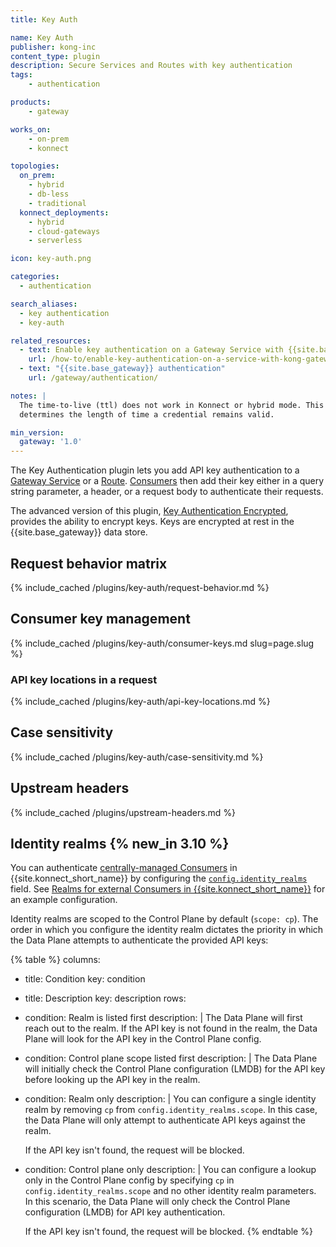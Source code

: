 ```yaml
---
title: Key Auth

name: Key Auth
publisher: kong-inc
content_type: plugin
description: Secure Services and Routes with key authentication
tags:
    - authentication

products:
    - gateway

works_on:
    - on-prem
    - konnect

topologies:
  on_prem:
    - hybrid
    - db-less
    - traditional
  konnect_deployments:
    - hybrid
    - cloud-gateways
    - serverless

icon: key-auth.png

categories:
  - authentication

search_aliases:
  - key authentication
  - key-auth

related_resources:
  - text: Enable key authentication on a Gateway Service with {{site.base_gateway}}
    url: /how-to/enable-key-authentication-on-a-service-with-kong-gateway/
  - text: "{{site.base_gateway}} authentication"
    url: /gateway/authentication/

notes: |
  The time-to-live (ttl) does not work in Konnect or hybrid mode. This setting
  determines the length of time a credential remains valid.

min_version:
  gateway: '1.0'
---
```


The Key Authentication plugin lets you add API key authentication to a [Gateway Service](/gateway/entities/service/) or a [Route](/gateway/entities/route/).
[Consumers](/gateway/entities/consumer/) then add their key either in a query string parameter, a header, or a request body to authenticate their requests.

The advanced version of this plugin, [Key Authentication Encrypted](/plugins/key-auth-enc/), provides the ability to encrypt keys. Keys are encrypted at rest in the {{site.base_gateway}} data store.

## Request behavior matrix

{% include_cached /plugins/key-auth/request-behavior.md %}

## Consumer key management

{% include_cached /plugins/key-auth/consumer-keys.md slug=page.slug %}

### API key locations in a request

{% include_cached /plugins/key-auth/api-key-locations.md %}

## Case sensitivity

{% include_cached /plugins/key-auth/case-sensitivity.md %}

## Upstream headers

{% include_cached /plugins/upstream-headers.md %}

## Identity realms {% new_in 3.10 %}

You can authenticate [centrally-managed Consumers](/gateway/entities/consumer/#centrally-managed-consumers) in {{site.konnect_short_name}} by configuring the [`config.identity_realms`](./reference/#schema--config-identity-realms) field.
See [Realms for external Consumers in {{site.konnect_short_name}}](/plugins/key-auth/examples/identity-realms/) for an example configuration.

Identity realms are scoped to the Control Plane by default (`scope: cp`). 
The order in which you configure the identity realm dictates the priority in which the Data Plane attempts to authenticate the provided API keys:

{% table %}
columns:
  - title: Condition
    key: condition
  - title: Description
    key: description
rows:
  - condition: Realm is listed first
    description: |
      The Data Plane will first reach out to the realm. If the API key is not found in the realm, the Data Plane will look for the API key in the Control Plane config. 
  - condition: Control plane scope listed first
    description: |
      The Data Plane will initially check the Control Plane configuration (LMDB) for the API key before looking up the API key in the realm.
  - condition: Realm only
    description: |
      You can configure a single identity realm by removing `cp` from `config.identity_realms.scope`. In this case, the Data Plane will only attempt to authenticate API keys against the realm. 
      
      If the API key isn't found, the request will be blocked.
  - condition: Control plane only
    description: |
      You can configure a lookup only in the Control Plane config by specifying `cp` in `config.identity_realms.scope` and no other identity realm parameters. In this scenario, the Data Plane will only check the Control Plane configuration (LMDB) for API key authentication. 
      
      If the API key isn't found, the request will be blocked.
{% endtable %}